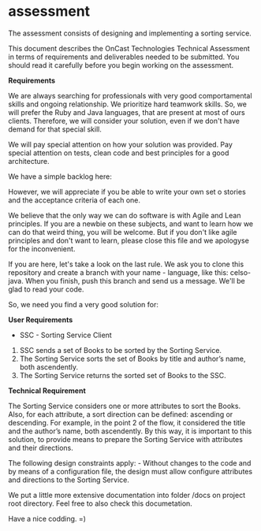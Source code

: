 assessment
===============

The assessment consists of designing and implementing a sorting service.

This document describes the OnCast Technologies Technical Assessment in terms of requirements
and deliverables needed to be submitted. You should read it carefully before you begin working on
the assessment.

<b>Requirements</b></br>

We are always searching for professionals with very good comportamental skills and ongoing relationship. We prioritize hard teamwork skills. So, we
will prefer the Ruby and Java languages, that are present at most of ours clients. Therefore, we will consider your solution, even if we don't have
demand for that special skill.

We will pay special attention on how your solution was provided. Pay special attention on tests, clean code and best principles for a good architecture.

We have a simple backlog here:

However, we will appreciate if you be able to write your own set o stories and the acceptance criteria of each one.

We believe that the only way we can do software is with Agile and Lean principles. If you are a newbie on these subjects, and want to learn how we can do that weird
thing, you will be welcome. But if you don't like agile principles and don't want to learn, please close this file and we apologyse for the inconvenient.

If you are here, let's take a look on the last rule. We ask you to clone this repository and create a branch with your name - language, like this: celso-java.
When you finish, push this branch and send us a message. We'll be glad to read your code.

So, we need you find a very good solution for:

<b>User Requirements</b></br>
- SSC - Sorting Service Client

1. SSC sends a set of Books to be sorted by the Sorting Service.
2. The Sorting Service sorts the set of Books by title and author’s name, both ascendently.
3. The Sorting Service returns the sorted set of Books to the SSC.

<b>Technical Requirement</b></br>

The Sorting Service considers one or more attributes to sort the Books. Also, for each attribute, a
sort direction can be defined: ascending or descending. For example, in the point 2 of the flow, it
considered the title and the author’s name, both ascendently.
By this way, it is important to this solution, to provide means to prepare the Sorting Service with
attributes and their directions.

  The following design constraints apply:
    - Without changes to the code and by means of a configuration file, the design must allow
configure attributes and directions to the Sorting Service.

We put a little more extensive documentation into folder /docs on project root directory. Feel free to also check this documetation.

Have a nice codding. =)
